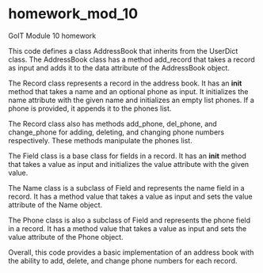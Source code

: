 # homework_mod_10
GoIT Module 10 homework

This code defines a class AddressBook that inherits from the UserDict class. The AddressBook class has a method add_record that takes a record as input and adds it to the data attribute of the AddressBook object.

The Record class represents a record in the address book. It has an __init__ method that takes a name and an optional phone as input. It initializes the name attribute with the given name and initializes an empty list phones. If a phone is provided, it appends it to the phones list.

The Record class also has methods add_phone, del_phone, and change_phone for adding, deleting, and changing phone numbers respectively. These methods manipulate the phones list.

The Field class is a base class for fields in a record. It has an __init__ method that takes a value as input and initializes the value attribute with the given value.

The Name class is a subclass of Field and represents the name field in a record. It has a method value that takes a value as input and sets the value attribute of the Name object.

The Phone class is also a subclass of Field and represents the phone field in a record. It has a method value that takes a value as input and sets the value attribute of the Phone object.

Overall, this code provides a basic implementation of an address book with the ability to add, delete, and change phone numbers for each record.
